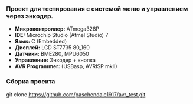 ### Проект для тестирования с системой меню и управлением через энкодер.

- **Микроконтроллер:** ATmega328P 
- **IDE:** Microchip Studio (Atmel Studio) 7
- **Язык:** C (Embedded)
- **Дисплей:** LCD ST7735 80_160
- **Датчики:** BME280, MPU6050
- **Управление:** Энкодер + кнопка
- **AVR Programmer:** (USBasp, AVRISP mkII)

### Сборка проекта
git clone https://github.com/paschendale1917/avr_test.git

